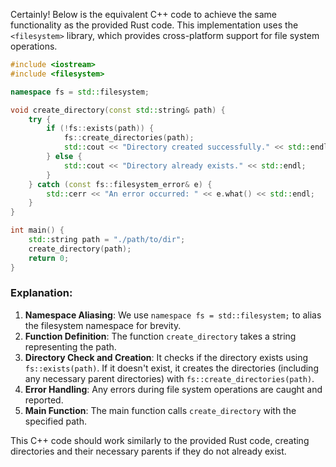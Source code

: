  Certainly! Below is the equivalent C++ code to achieve the same functionality as the provided Rust code. This implementation uses the `<filesystem>` library, which provides cross-platform support for file system operations.

```cpp
#include <iostream>
#include <filesystem>

namespace fs = std::filesystem;

void create_directory(const std::string& path) {
    try {
        if (!fs::exists(path)) {
            fs::create_directories(path);
            std::cout << "Directory created successfully." << std::endl;
        } else {
            std::cout << "Directory already exists." << std::endl;
        }
    } catch (const fs::filesystem_error& e) {
        std::cerr << "An error occurred: " << e.what() << std::endl;
    }
}

int main() {
    std::string path = "./path/to/dir";
    create_directory(path);
    return 0;
}
```

### Explanation:
1. **Namespace Aliasing**: We use `namespace fs = std::filesystem;` to alias the filesystem namespace for brevity.
2. **Function Definition**: The function `create_directory` takes a string representing the path.
3. **Directory Check and Creation**: It checks if the directory exists using `fs::exists(path)`. If it doesn't exist, it creates the directories (including any necessary parent directories) with `fs::create_directories(path)`.
4. **Error Handling**: Any errors during file system operations are caught and reported.
5. **Main Function**: The main function calls `create_directory` with the specified path.

This C++ code should work similarly to the provided Rust code, creating directories and their necessary parents if they do not already exist.
